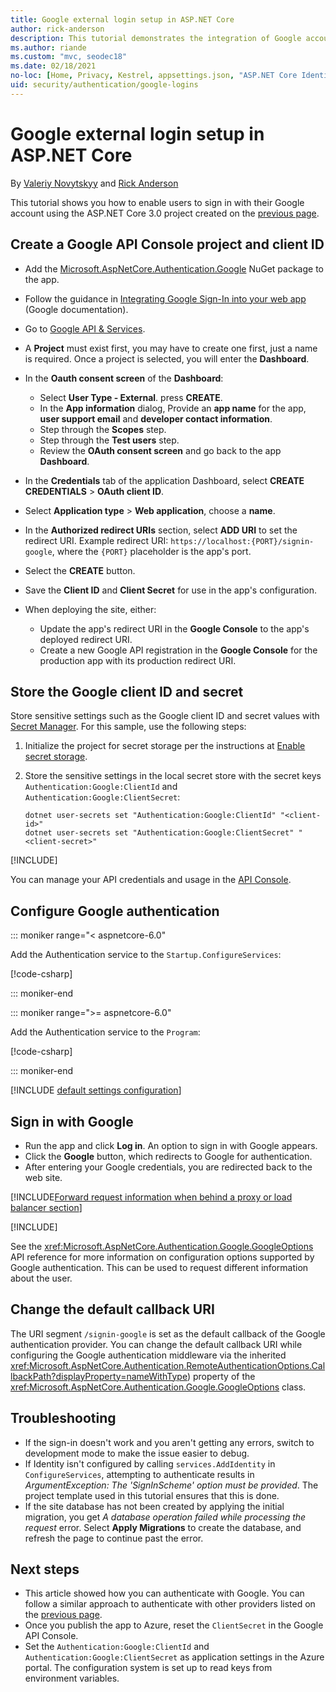 ```yaml
---
title: Google external login setup in ASP.NET Core
author: rick-anderson
description: This tutorial demonstrates the integration of Google account user authentication into an existing ASP.NET Core app.
ms.author: riande
ms.custom: "mvc, seodec18"
ms.date: 02/18/2021
no-loc: [Home, Privacy, Kestrel, appsettings.json, "ASP.NET Core Identity", cookie, Cookie, Blazor, "Blazor Server", "Blazor WebAssembly", "Identity", "Let's Encrypt", Razor, SignalR]
uid: security/authentication/google-logins
---
```

# Google external login setup in ASP.NET Core

By [Valeriy Novytskyy](https://github.com/01binary) and [Rick Anderson](https://twitter.com/RickAndMSFT)

This tutorial shows you how to enable users to sign in with their Google account using the ASP.NET Core 3.0 project created on the [previous page](xref:security/authentication/social/index).

## Create a Google API Console project and client ID

* Add the [Microsoft.AspNetCore.Authentication.Google](https://www.nuget.org/packages/Microsoft.AspNetCore.Authentication.Google) NuGet package to the app.

* Follow the guidance in [Integrating Google Sign-In into your web app](https://developers.google.com/identity/sign-in/web/sign-in) (Google documentation).

* Go to [Google API & Services](https://console.cloud.google.com/apis).

* A **Project** must exist first, you may have to create one first, just a name is required. Once a project is selected, you will enter the **Dashboard**.

* In the **Oauth consent screen** of the **Dashboard**: 
  * Select **User Type - External**. press **CREATE**.
  * In the **App information** dialog, Provide an **app name** for the app, **user support email** and **developer contact information**.
  * Step through the **Scopes** step.
  * Step through the **Test users** step.
  * Review the **OAuth consent screen** and go back to the app **Dashboard**.


* In the **Credentials** tab of the application Dashboard, select **CREATE CREDENTIALS** > **OAuth client ID**.

* Select **Application type** > **Web application**, choose a **name**.

* In the **Authorized redirect URIs** section, select **ADD URI** to set the redirect URI. Example redirect URI: `https://localhost:{PORT}/signin-google`, where the `{PORT}` placeholder is the app's port.

* Select the **CREATE** button.

* Save the **Client ID** and **Client Secret** for use in the app's configuration.

* When deploying the site, either:
  * Update the app's redirect URI in the **Google Console** to the app's deployed redirect URI.
  * Create a new Google API registration in the **Google Console** for the production app with its production redirect URI.

## Store the Google client ID and secret

Store sensitive settings such as the Google client ID and secret values with [Secret Manager](xref:security/app-secrets). For this sample, use the following steps:

1. Initialize the project for secret storage per the instructions at [Enable secret storage](xref:security/app-secrets#enable-secret-storage).
1. Store the sensitive settings in the local secret store with the secret keys `Authentication:Google:ClientId` and `Authentication:Google:ClientSecret`:

    ```dotnetcli
    dotnet user-secrets set "Authentication:Google:ClientId" "<client-id>"
    dotnet user-secrets set "Authentication:Google:ClientSecret" "<client-secret>"
    ```

[!INCLUDE[](~/includes/environmentVarableColon.md)]

You can manage your API credentials and usage in the [API Console](https://console.developers.google.com/apis/dashboard).

## Configure Google authentication

::: moniker range="< aspnetcore-6.0"

Add the Authentication service to the `Startup.ConfigureServices`:

[!code-csharp[](~/security/authentication/social/social-code/3.x/StartupGoogle3x.cs?highlight=11-19)]

::: moniker-end

::: moniker range=">= aspnetcore-6.0"

Add the Authentication service to the `Program`:

[!code-csharp[](~/security/authentication/social/social-code/6.x/ProgramGoogle.cs)]

::: moniker-end

[!INCLUDE [default settings configuration](includes/default-settings2-2.md)]

## Sign in with Google

* Run the app and click **Log in**. An option to sign in with Google appears.
* Click the **Google** button, which redirects to Google for authentication.
* After entering your Google credentials, you are redirected back to the web site.

[!INCLUDE[Forward request information when behind a proxy or load balancer section](includes/forwarded-headers-middleware.md)]

[!INCLUDE[](includes/chain-auth-providers.md)]

See the <xref:Microsoft.AspNetCore.Authentication.Google.GoogleOptions> API reference for more information on configuration options supported by Google authentication. This can be used to request different information about the user.

## Change the default callback URI

The URI segment `/signin-google` is set as the default callback of the Google authentication provider. You can change the default callback URI while configuring the Google authentication middleware via the inherited <xref:Microsoft.AspNetCore.Authentication.RemoteAuthenticationOptions.CallbackPath?displayProperty=nameWithType>) property of the <xref:Microsoft.AspNetCore.Authentication.Google.GoogleOptions> class.

## Troubleshooting

* If the sign-in doesn't work and you aren't getting any errors, switch to development mode to make the issue easier to debug.
* If Identity isn't configured by calling `services.AddIdentity` in `ConfigureServices`, attempting to authenticate results in *ArgumentException: The 'SignInScheme' option must be provided*. The project template used in this tutorial ensures that this is done.
* If the site database has not been created by applying the initial migration, you get *A database operation failed while processing the request* error. Select **Apply Migrations** to create the database, and refresh the page to continue past the error.

## Next steps

* This article showed how you can authenticate with Google. You can follow a similar approach to authenticate with other providers listed on the [previous page](xref:security/authentication/social/index).
* Once you publish the app to Azure, reset the `ClientSecret` in the Google API Console.
* Set the `Authentication:Google:ClientId` and `Authentication:Google:ClientSecret` as application settings in the Azure portal. The configuration system is set up to read keys from environment variables.
